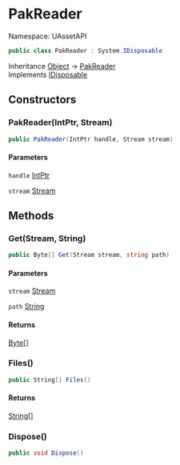 # PakReader

Namespace: UAssetAPI

```csharp
public class PakReader : System.IDisposable
```

Inheritance [Object](https://docs.microsoft.com/en-us/dotnet/api/system.object) → [PakReader](./uassetapi.pakreader.md)<br>
Implements [IDisposable](https://docs.microsoft.com/en-us/dotnet/api/system.idisposable)

## Constructors

### **PakReader(IntPtr, Stream)**

```csharp
public PakReader(IntPtr handle, Stream stream)
```

#### Parameters

`handle` [IntPtr](https://docs.microsoft.com/en-us/dotnet/api/system.intptr)<br>

`stream` [Stream](https://docs.microsoft.com/en-us/dotnet/api/system.io.stream)<br>

## Methods

### **Get(Stream, String)**

```csharp
public Byte[] Get(Stream stream, string path)
```

#### Parameters

`stream` [Stream](https://docs.microsoft.com/en-us/dotnet/api/system.io.stream)<br>

`path` [String](https://docs.microsoft.com/en-us/dotnet/api/system.string)<br>

#### Returns

[Byte[]](https://docs.microsoft.com/en-us/dotnet/api/system.byte)<br>

### **Files()**

```csharp
public String[] Files()
```

#### Returns

[String[]](https://docs.microsoft.com/en-us/dotnet/api/system.string)<br>

### **Dispose()**

```csharp
public void Dispose()
```
